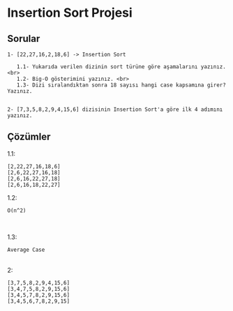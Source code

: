 # Insertion Sort Projesi

## Sorular
```
1- [22,27,16,2,18,6] -> Insertion Sort

   1.1- Yukarıda verilen dizinin sort türüne göre aşamalarını yazınız. <br>
   1.2- Big-O gösterimini yazınız. <br>
   1.3- Dizi sıralandıktan sonra 18 sayısı hangi case kapsamına girer? Yazınız.


2- [7,3,5,8,2,9,4,15,6] dizisinin Insertion Sort'a göre ilk 4 adımını yazınız.
```
## Çözümler
1.1:

```
[2,22,27,16,18,6] 
[2,6,22,27,16,18] 
[2,6,16,22,27,18] 
[2,6,16,18,22,27]
```

1.2:
```
O(n^2)
```
<br>

1.3:
```
Average Case
```
<br>
2:

```
[3,7,5,8,2,9,4,15,6] 
[3,4,7,5,8,2,9,15,6] 
[3,4,5,7,8,2,9,15,6] 
[3,4,5,6,7,8,2,9,15]
```